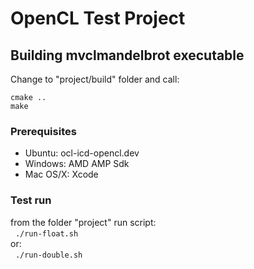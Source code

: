 # OpenCL Test Project

## Building mvclmandelbrot executable
Change to "project/build" folder and call:<br>
```
cmake ..
make
```

### Prerequisites
* Ubuntu: ocl-icd-opencl.dev
* Windows: AMD AMP Sdk
* Mac OS/X: Xcode


### Test run
from the folder "project" run script:<br>
&nbsp;&nbsp;```./run-float.sh```<br>
or:<br>
&nbsp;&nbsp;```./run-double.sh```<br>

